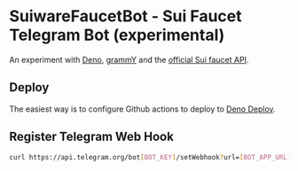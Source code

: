 # SuiwareFaucetBot - Sui Faucet Telegram Bot (experimental)

An experiment with [Deno](https://deno.com/), [grammY](https://grammy.dev/) and the [official Sui faucet API](https://docs.sui.io/guides/developer/getting-started/get-coins#request-test-tokens-through-curl).

## Deploy

The easiest way is to configure Github actions to deploy to [Deno Deploy](https://deno.com/deploy).

## Register Telegram Web Hook

```bash
curl https://api.telegram.org/bot[BOT_KEY]/setWebhook?url=[BOT_APP_URL]/[BOT_KEY]
```

